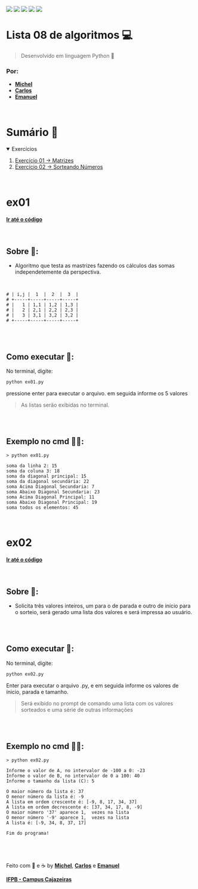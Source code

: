 <a href="#Sumario"><img src="https://img.shields.io/badge/Exerc%C3%ADcios-2-blue?style=for-the-badge"/></a>
<img src="https://img.shields.io/github/stars/Atividades-de-Algoritmos/Lista09-algoritmos?style=for-the-badge"/>
<img src="https://img.shields.io/badge/Lingua-Portugu%C3%AAs--Brasileiro-brightgreen?style=for-the-badge"/>
<a href="https://github.com/Atividades-de-Algoritmos/Lista08-algoritmos/graphs/contributors"><img src="https://img.shields.io/github/contributors/Atividades-de-Algoritmos/Lista09-algoritmos.svg?style=for-the-badge"/></a>
<a href="https://github.com/Atividades-de-Algoritmos/Lista08-algoritmos/blob/main/LICENSE"><img src="https://img.shields.io/github/license/Atividades-de-Algoritmos/Lista09-algoritmos.svg?style=for-the-badge"/></a>

# Lista 08 de algoritmos 💻
> Desenvolvido em linguagem Python 🐍
### Por:
- [**Michel**](https://github.com/MichelZero)
- [**Carlos**](https://github.com/SmokeDevL)
- [**Emanuel**](https://github.com/emanuelfranklyn)

<br>

# Sumário 🧮
<details open="open">
    <summary>Exercícios</summary>
    <ol>
        <li>
            <a href="#ex01">Exercício 01 -> Matrizes</a>
        </li>
        <li>
            <a href="#ex02">Exercício 02 -> Sorteando Números</a>
        </li>
    </ol>
</details>

<br>

# ex01
#### <a href="https://github.com/Atividades-de-Algoritmos/Lista09-algoritmos/blob/main/ex01.py">Ir até o código</a>

<br>

## Sobre 📒:
- Algoritmo que testa as mastrizes fazendo os cálculos das somas independetemente da perspectiva.

<br>

```# +-----+-----+-----+-----+
# | i,j |  1  |  2  |  3  |
# +-----+-----+-----+-----+
# |   1 | 1,1 | 1,2 | 1,3 |
# |   2 | 2,1 | 2,2 | 2,3 |
# |   3 | 3,1 | 3,2 | 3,2 |
# +-----+-----+-----+-----+
```

<br><br>

## Como executar 💽:

No terminal, digite:
```cmd
python ex01.py
```
pressione enter para executar o arquivo. em seguida informe os 5 valores

>As listas serão exibidas no terminal.

<br><br>

## Exemplo no cmd 👨‍💻:
```
> python ex01.py

soma da linha 2: 15
soma da coluna 3: 18
soma da diagonal principal: 15
soma da diagonal secundária: 22
soma Acima Diagonal Secundaria: 7
soma Abaixo Diagonal Secundaria: 23
soma Acima Diagonal Principal: 11
soma Abaixo Diagonal Principal: 19
soma todos os elementos: 45
```

<br>

# ex02
#### <a href="https://github.com/Atividades-de-Algoritmos/Lista09-algoritmos/blob/main/ex02.py">Ir até o código</a>

<br>

## Sobre 📒:
- Solicita três valores inteiros, um para o de parada e outro de início para o sorteio, será gerado uma lista dos valores e será impressa ao usuário.

<br><br>

## Como executar 💽:
No terminal, digite:
```cmd
python ex02.py
```
Enter para executar o arquivo .py, e em seguida informe os valores de ínicio, parada e tamanho.

>Será exibido no prompt de comando uma lista com os valores sorteados e uma série de outras informações

<br><br>

## Exemplo no cmd 👨‍💻:
```
> python ex02.py

Informe o valor de A, no intervalor de -100 a 0: -23
Informe o valor de B, no intervalor de 0 a 100: 40
Informe o tamanho da lista (C): 5

O maior número da lista é: 37
O menor número da lista é: -9
A lista em ordem crescente é: [-9, 8, 17, 34, 37]
A lista em ordem decrescente é: [37, 34, 17, 8, -9]
O maior número '37' aparece 1,  vezes na lista
O menor número '-9' aparece 1,  vezes na lista
A lista é: [-9, 34, 8, 37, 17]

Fim do programa!
```

<br>

#

Feito com 💚 e ☕ by [**Michel**](https://github.com/MichelZero), [**Carlos**](https://github.com/SmokeDevL) e [**Emanuel**](https://github.com/emanuelfranklyn)

[**IFPB - Campus Cajazeiras**](https://www.ifpb.edu.br)
